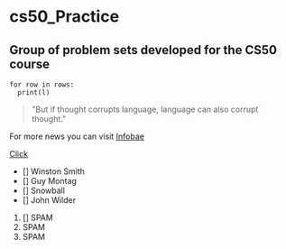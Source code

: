 # cs50_Practice
## Group of problem sets developed for the CS50 course

```
for row in rows:
  print(l)
```

> "But if thought corrupts language, language can also corrupt thought."

For more news you can visit [Infobae](https://www.infobae.com/)

[Click](https://github.com/FedericoGGM/cs50_Practice/blob/master/README.md#cs50_practice)

- [] Winston Smith
- [] Guy Montag
- [] Snowball
- [] John Wilder

1. [] SPAM
2. SPAM
3. SPAM
